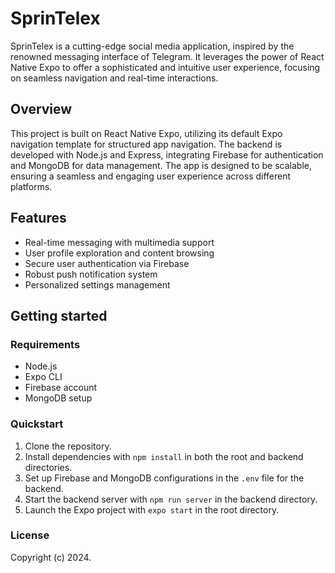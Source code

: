 # SprinTelex

SprinTelex is a cutting-edge social media application, inspired by the renowned messaging interface of Telegram. It leverages the power of React Native Expo to offer a sophisticated and intuitive user experience, focusing on seamless navigation and real-time interactions.

## Overview

This project is built on React Native Expo, utilizing its default Expo navigation template for structured app navigation. The backend is developed with Node.js and Express, integrating Firebase for authentication and MongoDB for data management. The app is designed to be scalable, ensuring a seamless and engaging user experience across different platforms.

## Features

- Real-time messaging with multimedia support
- User profile exploration and content browsing
- Secure user authentication via Firebase
- Robust push notification system
- Personalized settings management

## Getting started

### Requirements

- Node.js
- Expo CLI
- Firebase account
- MongoDB setup

### Quickstart

1. Clone the repository.
2. Install dependencies with `npm install` in both the root and backend directories.
3. Set up Firebase and MongoDB configurations in the `.env` file for the backend.
4. Start the backend server with `npm run server` in the backend directory.
5. Launch the Expo project with `expo start` in the root directory.

### License

Copyright (c) 2024.